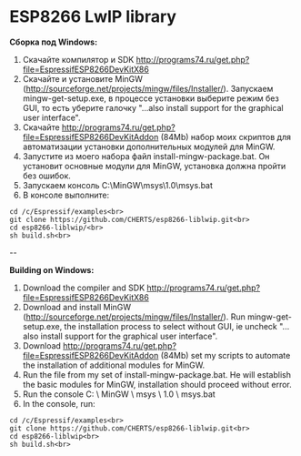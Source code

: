 ESP8266 LwIP library
====================

<b>Сборка под Windows:</b><br>
1. Скачайте компилятор и SDK http://programs74.ru/get.php?file=EspressifESP8266DevKitX86<br>
2. Скачайте и установите MinGW (http://sourceforge.net/projects/mingw/files/Installer/). Запускаем mingw-get-setup.exe, в процессе установки выберите режим без GUI, то есть уберите галочку "...also install support for the graphical user interface".<br>
3. Скачайте http://programs74.ru/get.php?file=EspressifESP8266DevKitAddon (84Mb) набор моих скриптов для автоматизации установки дополнительных модулей для MinGW.<br>
4. Запустите из моего набора файл install-mingw-package.bat. Он установит основные модули для MinGW, установка должна пройти без ошибок.<br>
5. Запускаем консоль C:\MinGW\msys\1.0\msys.bat<br>
6. В консоле выполните:<br>
```
cd /c/Espressif/examples<br>
git clone https://github.com/CHERTS/esp8266-liblwip.git<br>
cd esp8266-liblwip/<br>
sh build.sh<br>
```
--

<b>Building on Windows:</b><br>
1. Download the compiler and SDK http://programs74.ru/get.php?file=EspressifESP8266DevKitX86<br>
2. Download and install MinGW (http://sourceforge.net/projects/mingw/files/Installer/). Run mingw-get-setup.exe, the installation process to select without GUI, ie uncheck "... also install support for the graphical user interface".<br>
3. Download http://programs74.ru/get.php?file=EspressifESP8266DevKitAddon (84Mb) set my scripts to automate the installation of additional modules for MinGW.<br>
4. Run the file from my set of install-mingw-package.bat. He will establish the basic modules for MinGW, installation should proceed without error.<br>
5. Run the console C: \ MinGW \ msys \ 1.0 \ msys.bat<br>
6. In the console, run:<br>
```
cd /c/Espressif/examples<br>
git clone https://github.com/CHERTS/esp8266-liblwip.git<br>
cd esp8266-liblwip<br>
sh build.sh<br>
```

